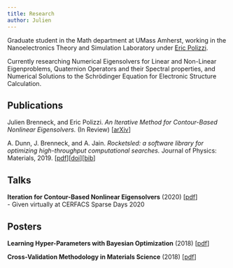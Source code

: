 ```yaml
---
title: Research
author: Julien
---
```


Graduate student in the Math department at UMass Amherst, working in the Nanoelectronics Theory and Simulation Laboratory under [Eric Polizzi](http://www.ecs.umass.edu/~polizzi/index.htm).

Currently researching Numerical Eigensolvers for Linear and Non-Linear Eigenproblems, Quaternion Operators and their Spectral properties, and Numerical Solutions to the Schrödinger Equation for Electronic Structure Calculation.

<h2>Publications</h2>

Julien Brenneck, and Eric Polizzi. *An Iterative Method for Contour-Based Nonlinear Eigensolvers.* (In Review) \[[arXiv](https://arxiv.org/abs/2007.03000)\]

A. Dunn, J. Brenneck, and A. Jain. *Rocketsled: a software library for optimizing high-throughput computational searches.* Journal of Physics: Materials, 2019. \[[pdf](/pdf/rocketsled.pdf)\]\[[doi](https://doi.org/10.1088/2515-7639/ab0c3d "10.1088/2515-7639/ab0c3d")\]\[[bib](/bib/rocketsled.bib)\]


<h2>Talks</h2>

**Iteration for Contour-Based Nonlinear Eigensolvers** (2020) \[[pdf](/pdf/talk_nlfeast_beyn.pdf)\] 
<br/> - Given virtually at CERFACS Sparse Days 2020

<h2>Posters</h2>

**Learning Hyper-Parameters with Bayesian Optimization** (2018) \[[pdf](/pdf/poster_CS682.pdf)\]

**Cross-Validation Methodology in Materials Science** (2018) \[[pdf](/pdf/poster_SULI.pdf)\]
